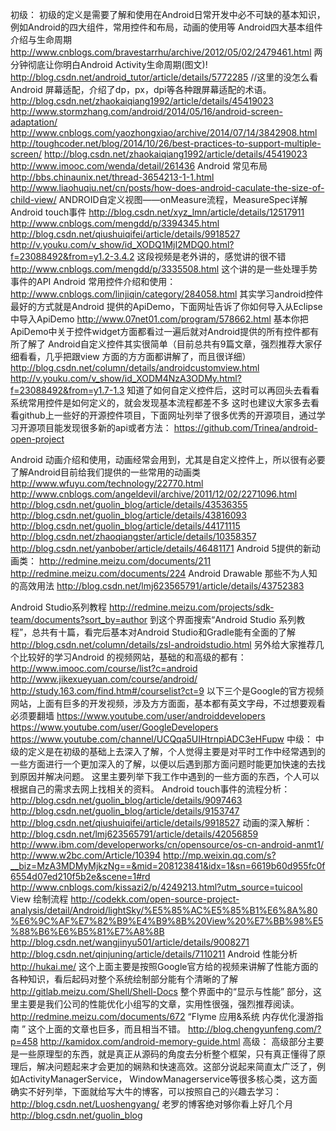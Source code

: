 初级：
初级的定义是需要了解和使用在Android日常开发中必不可缺的基本知识，例如Android的四大组件，常用控件和布局，动画的使用等
Android四大基本组件介绍与生命周期
http://www.cnblogs.com/bravestarrhu/archive/2012/05/02/2479461.html
两分钟彻底让你明白Android Activity生命周期(图文)!
http://blog.csdn.net/android_tutor/article/details/5772285
//这里的没怎么看
Android 屏幕适配，介绍了dp，px，dpi等各种跟屏幕适配的术语。
http://blog.csdn.net/zhaokaiqiang1992/article/details/45419023
http://www.stormzhang.com/android/2014/05/16/android-screen-adaptation/
http://www.cnblogs.com/yaozhongxiao/archive/2014/07/14/3842908.html
http://toughcoder.net/blog/2014/10/26/best-practices-to-support-multiple-screen/
http://blog.csdn.net/zhaokaiqiang1992/article/details/45419023
http://www.imooc.com/wenda/detail/261436
Android 常见布局
http://bbs.chinaunix.net/thread-3654213-1-1.html
http://www.liaohuqiu.net/cn/posts/how-does-android-caculate-the-size-of-child-view/
ANDROID自定义视图——onMeasure流程，MeasureSpec详解                     
Android touch事件
http://blog.csdn.net/xyz_lmn/article/details/12517911
http://www.cnblogs.com/mengdd/p/3394345.html
http://blog.csdn.net/qiushuiqifei/article/details/9918527
http://v.youku.com/v_show/id_XODQ1MjI2MDQ0.html?f=23088492&from=y1.2-3.4.2  这段视频是老外讲的，感觉讲的很不错
http://www.cnblogs.com/mengdd/p/3335508.html   这个讲的是一些处理手势事件的API
Android 常用控件介绍和使用：
http://www.cnblogs.com/linjiqin/category/284058.html
其实学习android控件最好的方式就是Android 提供的ApiDemo，下面网址告诉了你如何导入从Eclipse中导入ApiDemo
http://www.07net01.com/program/578662.html
基本你把ApiDemo中关于控件widget方面都看过一遍后就对Android提供的所有控件都有所了解了
Android自定义控件其实很简单（目前总共有9篇文章，强烈推荐大家仔细看看，几乎把跟view 方面的方方面都讲解了，而且很详细）
http://blog.csdn.net/column/details/androidcustomview.html
http://v.youku.com/v_show/id_XODM4NzA3ODMy.html?f=23088492&from=y1.7-1.3
知道了如何自定义控件后，这时可以再回头去看看系统常用控件是如何定义的，就会发现基本流程都差不多
这时也建议大家多去看看github上一些好的开源控件项目，下面网址列举了很多优秀的开源项目，通过学习开源项目能发现很多新的api或者方法：
https://github.com/Trinea/android-open-project



Android 动画介绍和使用，动画经常会用到，尤其是自定义控件上，所以很有必要了解Android目前给我们提供的一些常用的动画类
http://www.wfuyu.com/technology/22770.html
http://www.cnblogs.com/angeldevil/archive/2011/12/02/2271096.html
http://blog.csdn.net/guolin_blog/article/details/43536355
http://blog.csdn.net/guolin_blog/article/details/43816093
http://blog.csdn.net/guolin_blog/article/details/44171115
http://blog.csdn.net/zhaoqiangster/article/details/10358357
http://blog.csdn.net/yanbober/article/details/46481171
Android 5提供的新动画类：
http://redmine.meizu.com/documents/211
http://redmine.meizu.com/documents/224
Android Drawable 那些不为人知的高效用法
http://blog.csdn.net/lmj623565791/article/details/43752383



Android Studio系列教程
http://redmine.meizu.com/projects/sdk-team/documents?sort_by=author   到这个界面搜索“Android Studio 系列教程”，总共有十篇，看完后基本对Android Studio和Gradle能有全面的了解
http://blog.csdn.net/column/details/zsl-androidstudio.html
另外给大家推荐几个比较好的学习Android 的视频网站，基础的和高级的都有：
http://www.imooc.com/course/list?c=android
http://www.jikexueyuan.com/course/android/
http://study.163.com/find.htm#/courselist?ct=9
以下三个是Google的官方视频网站，上面有巨多的开发视频，涉及方方面面，基本都有英文字母，不过想要观看必须要翻墙
https://www.youtube.com/user/androiddevelopers
https://www.youtube.com/user/GoogleDevelopers
https://www.youtube.com/channel/UCQqa5UIHtrnpiADC3eHFupw
中级：
中级的定义是在初级的基础上去深入了解，个人觉得主要是对平时工作中经常遇到的一些方面进行一个更加深入的了解，以便以后遇到那方面问题时能更加快速的去找到原因并解决问题。
这里主要列举下我工作中遇到的一些方面的东西，个人可以根据自己的需求去网上找相关的资料。
Android touch事件的流程分析：
http://blog.csdn.net/guolin_blog/article/details/9097463
http://blog.csdn.net/guolin_blog/article/details/9153747
http://blog.csdn.net/qiushuiqifei/article/details/9918527
动画的深入解析：
http://blog.csdn.net/lmj623565791/article/details/42056859
http://www.ibm.com/developerworks/cn/opensource/os-cn-android-anmt1/
http://www.w2bc.com/Article/10394
http://mp.weixin.qq.com/s?__biz=MzA3MDMyMjkzNg==&mid=208123841&idx=1&sn=6619b60d955fc0f6554d07ed210f5b2e&scene=1#rd
http://www.cnblogs.com/kissazi2/p/4249213.html?utm_source=tuicool
View 绘制流程
http://codekk.com/open-source-project-analysis/detail/Android/lightSky/%E5%85%AC%E5%85%B1%E6%8A%80%E6%9C%AF%E7%82%B9%E4%B9%8B%20View%20%E7%BB%98%E5%88%B6%E6%B5%81%E7%A8%8B
http://blog.csdn.net/wangjinyu501/article/details/9008271
http://blog.csdn.net/qinjuning/article/details/7110211
Android 性能分析
http://hukai.me/   这个上面主要是按照Google官方给的视频来讲解了性能方面的各种知识，看后起码对整个系统绘制部分能有个清晰的了解
http://gitlab.meizu.com/Shell/Shell-Docs  整个界面中的“显示与性能” 部分，这里主要是我们公司的性能优化小组写的文章，实用性很强，强烈推荐阅读。
http://redmine.meizu.com/documents/672  “Flyme 应用&系统 内存优化漫游指南 ” 这个上面的文章也巨多，而且相当不错。
http://blog.chengyunfeng.com/?p=458
http://kamidox.com/android-memory-guide.html 
高级：
高级部分主要是一些原理型的东西，就是真正从源码的角度去分析整个框架，只有真正懂得了原理后，解决问题起来才会更加的娴熟和快速高效。这部分说起来简直太广泛了，例如ActivityManagerService， WindowManagerservice等很多核心类，这方面确实不好列举，下面就给写大牛的博客，可以按照自己的兴趣去学习：
http://blog.csdn.net/Luoshengyang/  老罗的博客绝对够你看上好几个月
http://blog.csdn.net/guolin_blog